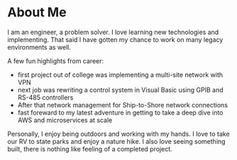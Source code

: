 # About Me

I am an engineer, a problem solver. I love learning new technologies
and implementing. That said I have gotten my chance to work on many
legacy environments as well. 

A few fun highlights from career:
* first project out of college was implementing a multi-site network with VPN
* next job was rewriting a control system in Visual Basic using GPIB and RS-485 controllers
* After that network management for Ship-to-Shore network connections
* fast foreward to my latest adventure in getting to take a deep dive into AWS and microservices at scale


Personally, I enjoy being outdoors and working with my hands. 
I love to take our RV to state parks and enjoy a nature hike.
I also love seeing something built, there is nothing like feeling
of a completed project.
